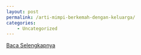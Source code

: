 ```yaml
---
layout: post
permalink: /arti-mimpi-berkemah-dengan-keluarga/
categories:
    - Uncategorized
---
```


[Baca Selengkapnya](/05)